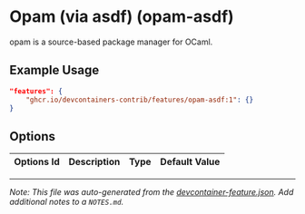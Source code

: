 
# Opam (via asdf) (opam-asdf)

opam is a source-based package manager for OCaml.

## Example Usage

```json
"features": {
    "ghcr.io/devcontainers-contrib/features/opam-asdf:1": {}
}
```

## Options

| Options Id | Description | Type | Default Value |
|-----|-----|-----|-----|




---

_Note: This file was auto-generated from the [devcontainer-feature.json](https://github.com/devcontainers-contrib/features/blob/main/src/opam-asdf/devcontainer-feature.json).  Add additional notes to a `NOTES.md`._
